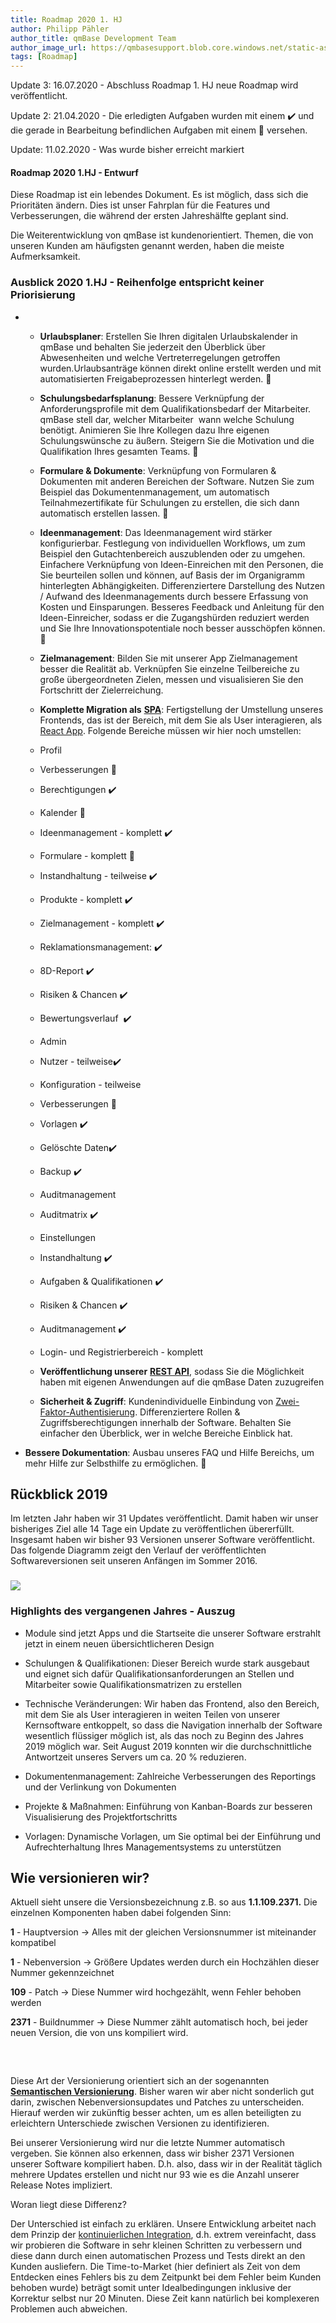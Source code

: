 ```yaml
---
title: Roadmap 2020 1. HJ
author: Philipp Pähler
author_title: qmBase Development Team
author_image_url: https://qmbasesupport.blob.core.windows.net/static-assets/img/persons/paehler_round.png
tags: [Roadmap]
---
```


Update 3: 16.07.2020 - Abschluss Roadmap 1. HJ neue Roadmap wird veröffentlicht.

Update 2: 21.04.2020 - Die erledigten Aufgaben wurden mit einem ✔️ und die gerade in Bearbeitung befindlichen Aufgaben mit einem 🔧 versehen.

Update: 11.02.2020 - Was wurde bisher erreicht markiert

#### Roadmap 2020 1.HJ - Entwurf

Diese Roadmap ist ein lebendes Dokument. Es ist möglich, dass sich die Prioritäten ändern. Dies ist unser Fahrplan für die Features und Verbesserungen, die während der ersten Jahreshälfte geplant sind.

Die Weiterentwicklung von qmBase ist kundenorientiert. Themen, die von unseren Kunden am häufigsten genannt werden, haben die meiste Aufmerksamkeit.

### Ausblick 2020 1.HJ - Reihenfolge entspricht keiner Priorisierung

- - **Urlaubsplaner**: Erstellen Sie Ihren digitalen Urlaubskalender in qmBase und behalten Sie jederzeit den Überblick über Abwesenheiten und welche Vertreterregelungen getroffen wurden.Urlaubsanträge können direkt online erstellt werden und mit automatisierten Freigabeprozessen hinterlegt werden. 🔧

  - **Schulungsbedarfsplanung**: Bessere Verknüpfung der Anforderungsprofile mit dem Qualifikationsbedarf der Mitarbeiter. qmBase stell dar, welcher Mitarbeiter  wann welche Schulung benötigt. Animieren Sie Ihre Kollegen dazu Ihre eigenen Schulungswünsche zu äußern. Steigern Sie die Motivation und die Qualifikation Ihres gesamten Teams. 🔧

  - **Formulare & Dokumente**: Verknüpfung von Formularen & Dokumenten mit anderen Bereichen der Software. Nutzen Sie zum Beispiel das Dokumentenmanagement, um automatisch Teilnahmezertifikate für Schulungen zu erstellen, die sich dann automatisch erstellen lassen. 🔧

  - **Ideenmanagement**: Das Ideenmanagement wird stärker konfigurierbar. Festlegung von individuellen Workflows, um zum Beispiel den Gutachtenbereich auszublenden oder zu umgehen. Einfachere Verknüpfung von Ideen-Einreichen mit den Personen, die Sie beurteilen sollen und können, auf Basis der im Organigramm hinterlegten Abhängigkeiten. Differenziertere Darstellung des Nutzen / Aufwand des Ideenmanagements durch bessere Erfassung von Kosten und Einsparungen. Besseres Feedback und Anleitung für den Ideen-Einreicher, sodass er die Zugangshürden reduziert werden und Sie Ihre Innovationspotentiale noch besser ausschöpfen können. 🔧

  - **Zielmanagement**: Bilden Sie mit unserer App Zielmanagement besser die Realität ab. Verknüpfen Sie einzelne Teilbereiche zu große übergeordneten Zielen, messen und visualisieren Sie den Fortschritt der Zielerreichung.

  - **Komplette Migration als** [**SPA**](https://de.wikipedia.org/wiki/Single-Page-Webanwendung): Fertigstellung der Umstellung unseres Frontends, das ist der Bereich, mit dem Sie als User interagieren, als [React App](https://reactjs.org/). Folgende Bereiche müssen wir hier noch umstellen:

  - Profil

  - Verbesserungen 🔧

  - Berechtigungen ✔️

  - Kalender 🔧

  - Ideenmanagement - komplett ✔️

  - Formulare - komplett 🔧

  - Instandhaltung - teilweise ✔️

  - Produkte - komplett ✔️

  - Zielmanagement - komplett ✔️

  - Reklamationsmanagement: ✔️

  - 8D-Report ✔️

  - Risiken & Chancen ✔️

  - Bewertungsverlauf  ✔️

  - Admin

  - Nutzer - teilweise✔️

  - Konfiguration - teilweise

  - Verbesserungen 🔧

  - Vorlagen ✔️

  - Gelöschte Daten✔️

  - Backup ✔️

  - Auditmanagement

  - Auditmatrix ✔️

  - Einstellungen

  - Instandhaltung ✔️

  - Aufgaben & Qualifikationen ✔️

  - Risiken & Chancen ✔️

  - Auditmanagement ✔️

  - Login- und Registrierbereich - komplett

  - **Veröffentlichung unserer** [**REST API**](https://de.wikipedia.org/wiki/Programmierschnittstelle), sodass Sie die Möglichkeit haben mit eigenen Anwendungen auf die qmBase Daten zuzugreifen

  - **Sicherheit & Zugriff**: Kundenindividuelle Einbindung von [Zwei-Faktor-Authentisierung](https://de.wikipedia.org/wiki/Zwei-Faktor-Authentisierung). Differenziertere Rollen & Zugriffsberechtigungen innerhalb der Software. Behalten Sie einfacher den Überblick, wer in welche Bereiche Einblick hat.

- **Bessere Dokumentation**: Ausbau unseres FAQ und Hilfe Bereichs, um mehr Hilfe zur Selbsthilfe zu ermöglichen. 🔧

## Rückblick 2019

Im letzten Jahr haben wir 31 Updates veröffentlicht. Damit haben wir unser bisheriges Ziel alle 14 Tage ein Update zu veröffentlichen übererfüllt. Insgesamt haben wir bisher 93 Versionen unserer Software veröffentlicht. Das folgende Diagramm zeigt den Verlauf der veröffentlichten Softwareversionen seit unseren Anfängen im Sommer 2016.

### ![](https://caqadmin.blob.core.windows.net/releasenotes/95-images/mceclip0.png)

### Highlights des vergangenen Jahres - Auszug

- Module sind jetzt Apps und die Startseite die unserer Software erstrahlt jetzt in einem neuen übersichtlicheren Design

- Schulungen & Qualifikationen: Dieser Bereich wurde stark ausgebaut und eignet sich dafür Qualifikationsanforderungen an Stellen und Mitarbeiter sowie Qualifikationsmatrizen zu erstellen

- Technische Veränderungen: Wir haben das Frontend, also den Bereich, mit dem Sie als User interagieren in weiten Teilen von unserer Kernsoftware entkoppelt, so dass die Navigation innerhalb der Software wesentlich flüssiger möglich ist, als das noch zu Beginn des Jahres 2019 möglich war. Seit August 2019 konnten wir die durchschnittliche Antwortzeit unseres Servers um ca. 20 % reduzieren.

- Dokumentenmanagement: Zahlreiche Verbesserungen des Reportings und der Verlinkung von Dokumenten

- Projekte & Maßnahmen: Einführung von Kanban-Boards zur besseren Visualisierung des Projektfortschritts

- Vorlagen: Dynamische Vorlagen, um Sie optimal bei der Einführung und Aufrechterhaltung Ihres Managementsystems zu unterstützen

## Wie versionieren wir?

Aktuell sieht unsere die Versionsbezeichnung z.B. so aus **1.1.109.2371.** Die einzelnen Komponenten haben dabei folgenden Sinn:

**1** - Hauptversion → Alles mit der gleichen Versionsnummer ist miteinander kompatibel

**1** - Nebenversion → Größere Updates werden durch ein Hochzählen dieser Nummer gekennzeichnet

**109** - Patch → Diese Nummer wird hochgezählt, wenn Fehler behoben werden

**2371** - Buildnummer → Diese Nummer zählt automatisch hoch, bei jeder neuen Version, die von uns kompiliert wird.

###  

Diese Art der Versionierung orientiert sich an der sogenannten [**Semantischen Versionierung**](https://semver.org/lang/de/). Bisher waren wir aber nicht sonderlich gut darin, zwischen Nebenversionsupdates und Patches zu unterscheiden. Hierauf werden wir zukünftig besser achten, um es allen beteiligten zu erleichtern Unterschiede zwischen Versionen zu identifizieren.

Bei unserer Versionierung wird nur die letzte Nummer automatisch vergeben. Sie können also erkennen, dass wir bisher 2371 Versionen unserer Software kompiliert haben. D.h. also, dass wir in der Realität täglich mehrere Updates erstellen und nicht nur 93 wie es die Anzahl unserer Release Notes impliziert.

Woran liegt diese Differenz?

Der Unterschied ist einfach zu erklären. Unsere Entwicklung arbeitet nach dem Prinzip der [kontinuierlichen Integration](https://de.wikipedia.org/wiki/Kontinuierliche_Integration), d.h. extrem vereinfacht, dass wir probieren die Software in sehr kleinen Schritten zu verbessern und diese dann durch einen automatischen Prozess und Tests direkt an den Kunden ausliefern. Die Time-to-Market (hier definiert als Zeit von dem Entdecken eines Fehlers bis zu dem Zeitpunkt bei dem Fehler beim Kunden behoben wurde) beträgt somit unter Idealbedingungen inklusive der Korrektur selbst nur 20 Minuten. Diese Zeit kann natürlich bei komplexeren Problemen auch abweichen.

###
